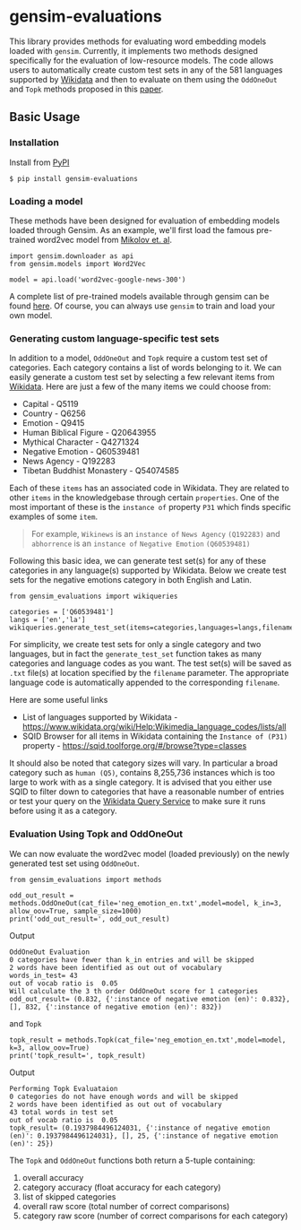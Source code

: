 # gensim-evaluations
This library provides methods for evaluating word embedding models loaded with `gensim`. Currently, it implements two methods designed specifically for the evaluation of low-resource models. The code allows users to automatically create custom test sets in any of the 581 languages supported by [Wikidata](https://www.wikidata.org/wiki/Wikidata:Main_Page) and then to evaluate on them using the `OddOneOut` and `Topk` methods proposed in this [paper](https://www.aclweb.org/anthology/2020.eval4nlp-1.17/).

## Basic Usage

### Installation

Install from [PyPI](https://pypi.org/)
    
    $ pip install gensim-evaluations

### Loading a model 
These methods have been designed for evaluation of embedding models loaded through Gensim.
As an example, we'll first load the famous pre-trained word2vec model from [Mikolov et. al](https://research.google/pubs/pub41224/).

    import gensim.downloader as api
    from gensim.models import Word2Vec

    model = api.load('word2vec-google-news-300')

A complete list of pre-trained models available through gensim can be found [here](https://github.com/RaRe-Technologies/gensim-data). Of course, you can always use `gensim` to train and load your own model.

### Generating custom language-specific test sets
In addition to a model, `OddOneOut` and `Topk` require a custom test set of categories. Each category contains a list of words belonging to it.
We can easily generate a custom test set by selecting a few relevant items from [Wikidata](https://www.wikidata.org/wiki/Wikidata:Main_Page).
Here are just a few of the many items we could choose from:

* Capital - Q5119
* Country - Q6256
* Emotion - Q9415
* Human Biblical Figure - Q20643955
* Mythical Character - Q4271324
* Negative Emotion - Q60539481
* News Agency - Q192283
* Tibetan Buddhist Monastery - Q54074585

Each of these `items` has an associated code in Wikidata. They are related to other `items` in the knowledgebase through certain `properties`. One of the most important of these is the `instance of` property `P31` which finds specific examples of some `item`. 

> For example, `Wikinews` is an `instance of` `News Agency` `(Q192283)` and `abhorrence` is an `instance of` `Negative Emotion` `(Q60539481)` 

Following this basic idea, we can generate test set(s) for any of these categories in any language(s) supported by Wikidata. Below we create test sets for the negative emotions category in both English and Latin.

    from gensim_evaluations import wikiqueries

    categories = ['Q60539481']
    langs = ['en','la']
    wikiqueries.generate_test_set(items=categories,languages=langs,filename='neg_emotion')

For simplicity, we create test sets for only a single category and two languages, but in fact the `generate_test_set` function takes as many categories and language codes as you want. The test set(s) will be saved as `.txt` file(s) at location specified by the `filename` parameter. The appropriate language code is automatically appended to the corresponding `filename`.

Here are some useful links
* List of languages supported by Wikidata - https://www.wikidata.org/wiki/Help:Wikimedia_language_codes/lists/all
* SQID Browser for all items in Wikidata containing the `Instance of (P31)` property - https://sqid.toolforge.org/#/browse?type=classes

It should also be noted that category sizes will vary. In particular a broad category such as `human (Q5)`, contains 8,255,736 instances which is too large to work with as a single category. It is advised that you either use SQID to filter down to categories that have a reasonable number of entries or test your query on the [Wikidata Query Service](https://query.wikidata.org/) to make sure it runs before using it as a category.

### Evaluation Using Topk and OddOneOut
We can now evaluate the word2vec model (loaded previously) on the newly generated test set using `OddOneOut`.  
    
    from gensim_evaluations import methods

    odd_out_result = methods.OddOneOut(cat_file='neg_emotion_en.txt',model=model, k_in=3, allow_oov=True, sample_size=1000)
    print('odd_out_result=', odd_out_result)

Output

    OddOneOut Evaluation
    0 categories have fewer than k_in entries and will be skipped
    2 words have been identified as out out of vocabulary
    words_in_test= 43
    out of vocab ratio is  0.05
    Will calculate the 3 th order OddOneOut score for 1 categories
    odd_out_result= (0.832, {':instance of negative emotion (en)': 0.832}, [], 832, {':instance of negative emotion (en)': 832})

and `Topk`

    topk_result = methods.Topk(cat_file='neg_emotion_en.txt',model=model, k=3, allow_oov=True)
    print('topk_result=', topk_result)

Output  

    Performing Topk Evaluataion
    0 categories do not have enough words and will be skipped
    2 words have been identified as out out of vocabulary
    43 total words in test set
    out of vocab ratio is  0.05
    topk_result= (0.1937984496124031, {':instance of negative emotion (en)': 0.1937984496124031}, [], 25, {':instance of negative emotion (en)': 25})

The `Topk` and `OddOneOut` functions both return a 5-tuple containing:
1. overall accuracy
2. category accuracy (float accuracy for each category)
3. list of skipped categories
4. overall raw score (total number of correct comparisons)
5. category raw score (number of correct comparisons for each category)

